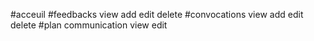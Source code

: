 #acceuil
#feedbacks
	view
	add
	edit
	delete
#convocations
	view
	add
	edit
	delete
#plan communication
	view
	edit